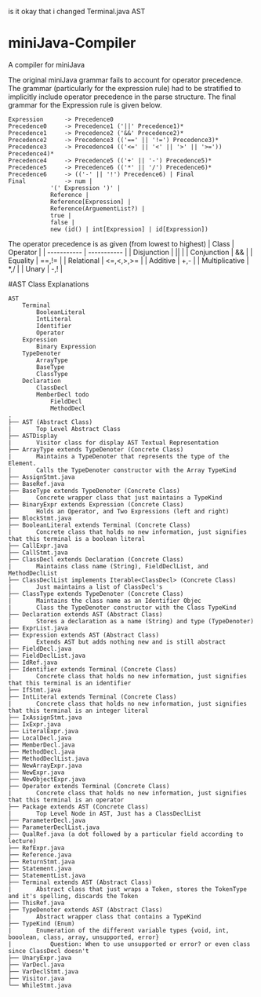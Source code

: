 is it okay that i changed Terminal.java AST

# miniJava-Compiler
A compiler for miniJava

The original miniJava grammar fails to account for operator precedence. The grammar (particularly for the expression rule) had to be stratified to implicitly include operator precedence in the parse structure. The final grammar for the Expression rule is given below.
```
Expression 		-> Precedence0
Precedence0		-> Precedence1 ('||' Precedence1)*
Precedence1		-> Precedence2 ('&&' Precedence2)*
Precedence2		-> Precedence3 (('==' || '!=') Precedence3)*
Precedence3		-> Precedence4 (('<=' || '<' || '>' || '>=')) Precedence4)*
Precedence4		-> Precedence5 (('+' || '-') Precedence5)*
Precedence5		-> Precedence6 (('*' || '/') Precedence6)*
Precedence6		-> (('-' || '!') Precedence6) | Final
Final			-> num | 
			'(' Expression ')' | 
			Reference | 
			Reference[Expression] | 
			Reference(ArguementList?) |
			true | 
			false | 
			new (id() | int[Expression] | id[Expression])
```

The operator precedence is as given (from lowest to highest)
| Class      | Operator |
| ----------- | ----------- |
| Disjunction      | &#124;&#124;       |
| Conjunction   | &&        |
| Equality   | ==,!=        |
| Relational   | <=,<,>,>=  |
| Additive   | +,-        |
| Multiplicative   | \*,/        |
| Unary   | -,!        |


#AST Class Explanations
```
AST
    Terminal
		BooleanLiteral
		IntLiteral
		Identifier
		Operator
	Expression
		Binary Expression
	TypeDenoter
		ArrayType
		BaseType
		ClassType
	Declaration
		ClassDecl
		MemberDecl todo
			FieldDecl
			MethodDecl
.
├── AST (Abstract Class)
|		Top Level Abstract Class
├── ASTDisplay
|		Visitor class for display AST Textual Representation
├── ArrayType extends TypeDenoter (Concrete Class)
|		Maintains a TypeDenoter that represents the type of the Element.
|		Calls the TypeDenoter constructor with the Array TypeKind
├── AssignStmt.java
├── BaseRef.java
├── BaseType extends TypeDenoter (Concrete Class)
|		Concrete wrapper class that just maintains a TypeKind
├── BinaryExpr extends Expression (Concrete Class)
|		Holds an Operator, and Two Expressions (left and right)
├── BlockStmt.java
├── BooleanLiteral extends Terminal (Concrete Class)
|		Concrete class that holds no new information, just signifies that this terminal is a boolean literal
├── CallExpr.java
├── CallStmt.java
├── ClassDecl extends Declaration (Concrete Class)
|		Maintains class name (String), FieldDeclList, and MethodDeclList
├── ClassDeclList implements Iterable<ClassDecl> (Concrete Class)
|		Just maintains a list of ClassDecl's
├── ClassType extends TypeDenoter (Concrete Class)
|		Maintains the class name as an Identifier Objec
|		Class the TypeDenoter constructor with the Class TypeKind
├── Declaration extends AST (Abstract Class)
|		Stores a declaration as a name (String) and type (TypeDenoter)
├── ExprList.java
├── Expression extends AST (Abstract Class)
|		Extends AST but adds nothing new and is still abstract
├── FieldDecl.java
├── FieldDeclList.java
├── IdRef.java
├── Identifier extends Terminal (Concrete Class)
|		Concrete class that holds no new information, just signifies that this terminal is an identifier
├── IfStmt.java
├── IntLiteral extends Terminal (Concrete Class)
|		Concrete class that holds no new information, just signifies that this terminal is an integer literal
├── IxAssignStmt.java
├── IxExpr.java
├── LiteralExpr.java
├── LocalDecl.java
├── MemberDecl.java
├── MethodDecl.java
├── MethodDeclList.java
├── NewArrayExpr.java
├── NewExpr.java
├── NewObjectExpr.java
├── Operator extends Terminal (Concrete Class)
|		Concrete class that holds no new information, just signifies that this terminal is an operator
├── Package extends AST (Concrete Class)
|		Top Level Node in AST, Just has a ClassDeclList
├── ParameterDecl.java
├── ParameterDeclList.java
├── QualRef.java (a dot followed by a particular field according to lecture)
├── RefExpr.java
├── Reference.java
├── ReturnStmt.java
├── Statement.java
├── StatementList.java
├── Terminal extends AST (Abstract Class)
|		Abstract class that just wraps a Token, stores the TokenType and it's spelling, discards the Token
├── ThisRef.java
├── TypeDenoter extends AST (Abstract Class)
|		Abstract wrapper class that contains a TypeKind
├── TypeKind (Enum)
|		Enumeration of the different variable types {void, int, booolean, class, array, unsupported, error}
|			Question: When to use unsupported or error? or even class since ClassDecl doesn't
├── UnaryExpr.java
├── VarDecl.java
├── VarDeclStmt.java
├── Visitor.java
└── WhileStmt.java
```
